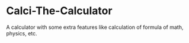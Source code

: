 # Calci-The-Calculator
A calculator with some extra features like calculation of formula of math, physics, etc.

